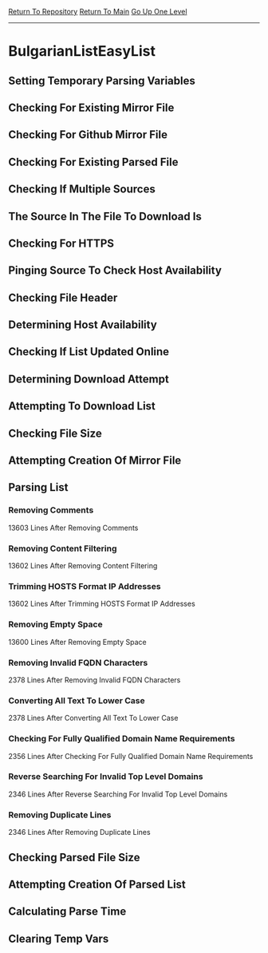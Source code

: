 [Return To Repository](https://github.com/deathbybandaid/piholeparser/)
[Return To Main](https://github.com/deathbybandaid/piholeparser/blob/master/RecentRunLogs/Mainlog.md)
[Go Up One Level](https://github.com/deathbybandaid/piholeparser/blob/master/RecentRunLogs/TopLevelScripts/30-Processing-External-Blacklists.md)
____________________________________
# BulgarianListEasyList
## Setting Temporary Parsing Variables
## Checking For Existing Mirror File
## Checking For Github Mirror File
## Checking For Existing Parsed File
## Checking If Multiple Sources
## The Source In The File To Download Is
## Checking For HTTPS
## Pinging Source To Check Host Availability
## Checking File Header
## Determining Host Availability
## Checking If List Updated Online
## Determining Download Attempt
## Attempting To Download List
## Checking File Size
## Attempting Creation Of Mirror File
## Parsing List
### Removing Comments
13603 Lines After Removing Comments
### Removing Content Filtering
13602 Lines After Removing Content Filtering
### Trimming HOSTS Format IP Addresses
13602 Lines After Trimming HOSTS Format IP Addresses
### Removing Empty Space
13600 Lines After Removing Empty Space
### Removing Invalid FQDN Characters
2378 Lines After Removing Invalid FQDN Characters
### Converting All Text To Lower Case
2378 Lines After Converting All Text To Lower Case
### Checking For Fully Qualified Domain Name Requirements
2356 Lines After Checking For Fully Qualified Domain Name Requirements
### Reverse Searching For Invalid Top Level Domains
2346 Lines After Reverse Searching For Invalid Top Level Domains
### Removing Duplicate Lines
2346 Lines After Removing Duplicate Lines
## Checking Parsed File Size
## Attempting Creation Of Parsed List
## Calculating Parse Time
## Clearing Temp Vars
